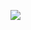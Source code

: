 ![](https://www.madewithnestle.ca/sites/default/files/styles/medium/public/thumbnail-blueberry860x460.jpg?itok=vUq2K4xr)
